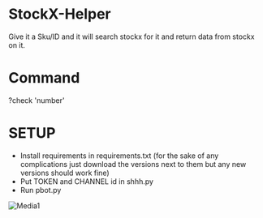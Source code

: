# StockX-Helper

Give it a Sku/ID and it will search stockx for it and return data from stockx on it.

# Command

?check 'number'

# SETUP

- Install requirements in requirements.txt (for the sake of any complications just download the versions next to them but any new versions should work fine)
- Put TOKEN and CHANNEL id in shhh.py
- Run pbot.py



![Media1](https://user-images.githubusercontent.com/92560533/208226607-71d7c8e3-fe54-4530-a24e-43b08812f083.gif)
